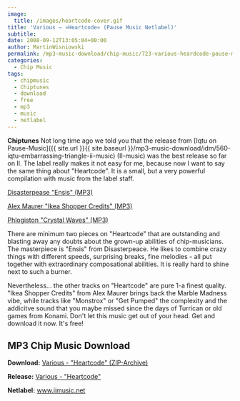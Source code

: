 ```yaml
---
image:
  title: /images/heartcode-cover.gif
title: 'Various – »Heartcode« (Pause Music Netlabel)'
subtitle: 
date: 2008-09-12T13:05:04+00:00
author: MartinWisniowski
permalink: /mp3-music-download/chip-music/723-various-heardcode-pause-music-netlabel
categories:
  - Chip Music
tags:
  - chipmusic
  - Chiptunes
  - download
  - free
  - mp3
  - music
  - netlabel
---
```

**Chiptunes** Not long time ago we told you that the release from [Iqtu on Pause-Music]({{ site.url }}{{ site.baseurl }}/mp3-music-download/idm/560-iqtu-embarrassing-triangle-ii-music) (II-music) was the best release so far on II. The label really makes it not easy for me, because now I want to say the same thing about "Heartcode". It is a small, but a very powerful compilation with music from the label staff.

[Disasterpease "Ensis" (MP3)](http://mp3.phlow.de/phlow_2008/03._heartcode_-_disasterpeace_-_ensis.mp3)
  
[Alex Maurer "Ikea Shopper Credits" (MP3)](http://mp3.phlow.de/phlow_2008/02._heartcode_-_alex_mauer_-_ikea_shopper_credits.mp3)
  
[Phlogiston "Crystal Waves" (MP3)](http://mp3.phlow.de/phlow_2008/05._heartcode_-_phlogiston_-_crystal_waves.mp3)

<!--more-->

There are minimum two pieces on "Heartcode" that are outstanding and blasting away any doubts about the grown-up abilities of chip-musicians. The masterpiece is "Ensis" from Disasterpeace. He likes to combine crazy things with different speeds, surprising breaks, fine melodies - all put together with extraordinary composational abilities. It is really hard to shine next to such a burner.

Nevertheless... the other tracks on "Heartcode" are pure 1-a finest quality. "Ikea Shopper Credits" from Alex Maurer brings back the Marble Madness vibe, while tracks like "Monstrox" or "Get Pumped" the complexity and the addicitve sound that you maybe missed since the days of Turrican or old games from Konami. Don't let this music get out of your head. Get and download it now. It's free!

## MP3 Chip Music Download

**Download:** <a href="http://www.iimusic.net/dl.php?d=22_Heartcode.zip" target="_blank">Various - "Heartcode" (ZIP-Archive)</a>
  
**Release:** <a href="http://www.iimusic.net/catalog/2008/06/heartcode" target="_blank">Various - "Heartcode"</a>
  
**Netlabel:** <a href="http://www.iimusic.net" target="_blank">www.iimusic.net</a>